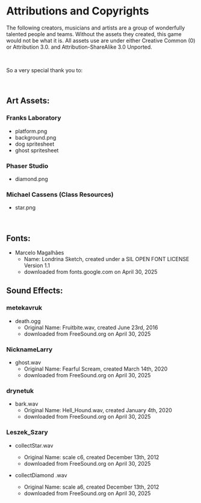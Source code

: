 # Attributions and Copyrights

The following creators, musicians and artists are a group of wonderfully talented people and teams. Without the assets they created, this game would not be what it is. All assets use are under either Creative Common (0) or Attribution 3.0. and Attribution-ShareAlike 3.0 Unported.

<br/>

So a very special thank you to:

<br/>

## Art Assets:
### Franks Laboratory
  * platform.png 
  * background.png
  * dog spritesheet
  * ghost spritesheet


### Phaser Studio
  * diamond.png


### Michael Cassens (Class Resources)
  * star.png

<br/>

## Fonts:
* Marcelo Magalhães
  * Name: Londrina Sketch, created under a SIL OPEN FONT LICENSE Version 1.1 
  * downloaded from fonts.google.com on April 30, 2025

## Sound Effects:

### metekavruk
* death.ogg
  * Original Name: Fruitbite.wav, created June 23rd, 2016
  * downloaded from FreeSound.org on April 30, 2025


### NicknameLarry
* ghost.wav
  * Original Name: Fearful Scream, created March 14th, 2020
  * downloaded from FreeSound.org on April 30, 2025


### drynetuk
* bark.wav
  * Original Name: Hell_Hound.wav, created January 4th, 2020
  * downloaded from FreeSound.org on April 30, 2025


### Leszek_Szary
* collectStar.wav
  * Original Name: scale c6, created December 13th, 2012
  * downloaded from FreeSound.org on April 30, 2025

* collectDiamond .wav
  * Original Name: scale a6, created December 13th, 2012
  * downloaded from FreeSound.org on April 30, 2025